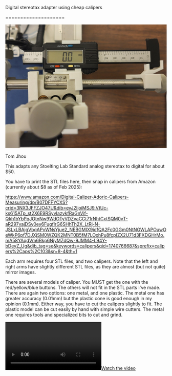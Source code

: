 Digital stereotax adapter using cheap calipers

====================

<div align="center"><img src="https://github.com/JhouLab/DigitalStereotaxAdapter/blob/master/photo.jpg" width="800"></div>


Tom Jhou


This adapts any Stoelting Lab Standard analog stereotax to digital for about $50.

You have to print the STL files here, then snap in calipers from Amazon (currently about $8 as of Feb 2025):

https://www.amazon.com/Digital-Caliper-Adoric-Calipers-Measuring/dp/B07DFFYCXS?crid=3NX3JFFZJO47U&dib=eyJ2IjoiMSJ9.VtUc-ks615ATp_st2X6E9RSyvIazvkfRaGnVif-Qkh1bYbPqJOtnNw9WdOTyVDZvaCCt71rNhtCxtSQM0vT-aR297vajDSy0ey6FugfIrG6SHhTh2X_LtRj-N-JSLxLBAjgVbqAPvWNsYjue2_NEBGMIX9idfQA2Fc0GGm0NtNGWLAPOuwOeWkP6pf7DJXjSM0WZQK2MNT0B5fM7LOxhPu8fcpIZX2U71d3FXDGHrMo.mA58YAqdVm6Rkp6NjyMZdQw-9JMM4-L94Y-bDeyZ_Ug&dib_tag=se&keywords=calipers&qid=1740766687&sprefix=calipers%2Caps%2C103&sr=8-4&th=1


Each arm requires four STL files, and two calipers. Note that the left and right arms have slightly different STL files, as they are almost (but not quite) mirror images.

There are several models of caliper. You MUST get the one with the red/yellow/blue buttons. The others will not fit in the STL parts I've made. There are again two options: one metal, and one plastic. The metal one has greater accuracy (0.01mm) but the plastic cone is good enough in my opinion (0.1mm). Either way, you have to cut the calipers slightly to fit. The plastic model can be cut easily by hand with simple wire cutters. The metal one requires tools and specialized bits to cut and grind.


[![Watch the video](https://github.com/JhouLab/DigitalStereotaxAdapter/blob/master/photo_dv.mp4)](https://github.com/JhouLab/DigitalStereotaxAdapter/blob/master/stereotax_dv.mp4)
